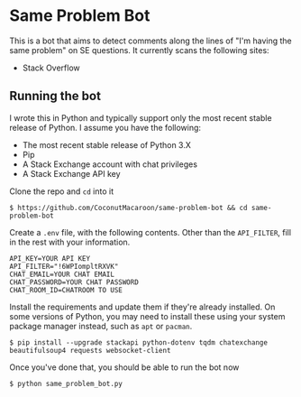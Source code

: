 # Same Problem Bot

This is a bot that aims to detect comments along the lines of "I'm having the same problem" on SE questions. It currently scans the following sites:
* Stack Overflow

## Running the bot

I wrote this in Python and typically support only the most recent stable release of Python. I assume you have the following:
* The most recent stable release of Python 3.X
* Pip
* A Stack Exchange account with chat privileges
* A Stack Exchange API key

Clone the repo and `cd` into it
```none
$ https://github.com/CoconutMacaroon/same-problem-bot && cd same-problem-bot
```
Create a `.env` file, with the following contents. Other than the `API_FILTER`, fill in the rest with your information.
```none
API_KEY=YOUR API KEY
API_FILTER="!6WPIompltRXVK"
CHAT_EMAIL=YOUR CHAT EMAIL
CHAT_PASSWORD=YOUR CHAT PASSWORD
CHAT_ROOM_ID=CHATROOM TO USE
```
Install the requirements and update them if they're already installed. On some versions of Python, you may need to install these using your system package manager instead, such as `apt` or `pacman`.
```none
$ pip install --upgrade stackapi python-dotenv tqdm chatexchange beautifulsoup4 requests websocket-client
```
Once you've done that, you should be able to run the bot now
```none
$ python same_problem_bot.py
```
